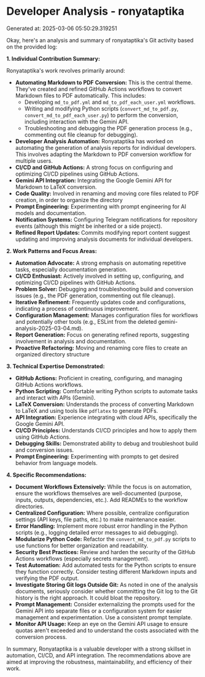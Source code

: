 # Developer Analysis - ronyataptika
Generated at: 2025-03-06 05:50:29.319251

Okay, here's an analysis and summary of ronyataptika's Git activity based on the provided log:

**1. Individual Contribution Summary:**

Ronyataptika's work revolves primarily around:

*   **Automating Markdown to PDF Conversion:** This is the central theme.  They've created and refined GitHub Actions workflows to convert Markdown files to PDF automatically. This includes:
    *   Developing `md_to_pdf.yml` and `md_to_pdf_each_user.yml` workflows.
    *   Writing and modifying Python scripts (`convert_md_to_pdf.py`, `convert_md_to_pdf_each_user.py`) to perform the conversion, including interaction with the Gemini API.
    *   Troubleshooting and debugging the PDF generation process (e.g., commenting out file cleanup for debugging).
*   **Developer Analysis Automation:**  Ronyataptika has worked on automating the generation of analysis reports for individual developers. This involves adapting the Markdown to PDF conversion workflow for multiple users.
*   **CI/CD and GitHub Actions:**  A strong focus on configuring and optimizing CI/CD pipelines using GitHub Actions.
*   **Gemini API Integration:**  Integrating the Google Gemini API for Markdown to LaTeX conversion.
*   **Code Quality:** Involved in renaming and moving core files related to PDF creation, in order to organize the directory
*   **Prompt Engineering:** Experimenting with prompt engineering for AI models and documentation.
*   **Notification Systems:** Configuring Telegram notifications for repository events (although this might be inherited or a side project).
*   **Refined Report Updates:** Commits modifying report content suggest updating and improving analysis documents for individual developers.

**2. Work Patterns and Focus Areas:**

*   **Automation Advocate:**  A strong emphasis on automating repetitive tasks, especially documentation generation.
*   **CI/CD Enthusiast:** Actively involved in setting up, configuring, and optimizing CI/CD pipelines with GitHub Actions.
*   **Problem Solver:**  Debugging and troubleshooting build and conversion issues (e.g., the PDF generation, commenting out file cleanup).
*   **Iterative Refinement:** Frequently updates code and configurations, indicating a process of continuous improvement.
*   **Configuration Management:** Manages configuration files for workflows and potentially other tools (e.g., ESLint from the deleted gemini-analysis-2025-03-04.md).
*   **Report Generation:** Focus on generating refined reports, suggesting involvement in analysis and documentation.
*   **Proactive Refactoring:** Moving and renaming core files to create an organized directory structure

**3. Technical Expertise Demonstrated:**

*   **GitHub Actions:**  Proficient in creating, configuring, and managing GitHub Actions workflows.
*   **Python Scripting:**  Comfortable writing Python scripts to automate tasks and interact with APIs (Gemini).
*   **LaTeX Conversion:**  Understands the process of converting Markdown to LaTeX and using tools like `pdflatex` to generate PDFs.
*   **API Integration:**  Experience integrating with cloud APIs, specifically the Google Gemini API.
*   **CI/CD Principles:**  Understands CI/CD principles and how to apply them using GitHub Actions.
*   **Debugging Skills:**  Demonstrated ability to debug and troubleshoot build and conversion issues.
*   **Prompt Engineering:** Experimenting with prompts to get desired behavior from language models.

**4. Specific Recommendations:**

*   **Document Workflows Extensively:** While the focus is on automation, ensure the workflows themselves are well-documented (purpose, inputs, outputs, dependencies, etc.). Add READMEs to the workflow directories.
*   **Centralized Configuration:** Where possible, centralize configuration settings (API keys, file paths, etc.) to make maintenance easier.
*   **Error Handling:** Implement more robust error handling in the Python scripts (e.g., logging detailed error messages to aid debugging).
*   **Modularize Python Code:** Refactor the `convert_md_to_pdf.py` scripts to use functions for better organization and readability.
*   **Security Best Practices:** Review and harden the security of the GitHub Actions workflows (especially secrets management).
*   **Test Automation:** Add automated tests for the Python scripts to ensure they function correctly.  Consider testing different Markdown inputs and verifying the PDF output.
*   **Investigate Storing Git logs Outside Git:** As noted in one of the analysis documents, seriously consider whether committing the Git log to the Git history is the right approach.  It could bloat the repository.
*   **Prompt Management:** Consider externalizing the prompts used for the Gemini API into separate files or a configuration system for easier management and experimentation.  Use a consistent prompt template.
*   **Monitor API Usage:**  Keep an eye on the Gemini API usage to ensure quotas aren't exceeded and to understand the costs associated with the conversion process.

In summary, Ronyataptika is a valuable developer with a strong skillset in automation, CI/CD, and API integration. The recommendations above are aimed at improving the robustness, maintainability, and efficiency of their work.
